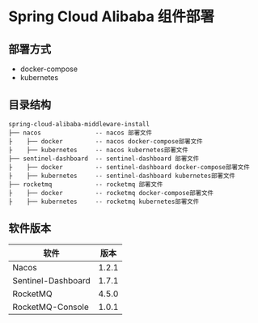 # Spring Cloud Alibaba 组件部署

## 部署方式
* docker-compose
* kubernetes

## 目录结构
```
spring-cloud-alibaba-middleware-install
├── nacos               -- nacos 部署文件
├    ├── docker         -- nacos docker-compose部署文件 
├    ├── kubernetes     -- nacos kubernetes部署文件 
├── sentinel-dashboard  -- sentinel-dashboard 部署文件
├    ├── docker         -- sentinel-dashboard docker-compose部署文件 
├    ├── kubernetes     -- sentinel-dashboard kubernetes部署文件 
├── rocketmq            -- rocketmq 部署文件
├    ├── docker         -- rocketmq docker-compose部署文件 
├    ├── kubernetes     -- rocketmq kubernetes部署文件 
```

## 软件版本
| 软件                 | 版本    |
|---------------------|--------|
| Nacos               | 1.2.1  |
| Sentinel-Dashboard  | 1.7.1  |
| RocketMQ            | 4.5.0  |
| RocketMQ-Console    | 1.0.1  |
